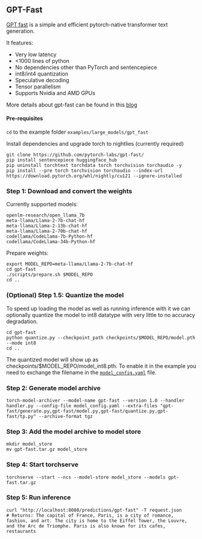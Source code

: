
## GPT-Fast

[GPT fast](https://github.com/pytorch-labs/gpt-fast) is a simple and efficient pytorch-native transformer text generation.

It features:
* Very low latency
* <1000 lines of python
* No dependencies other than PyTorch and sentencepiece
* int8/int4 quantization
* Speculative decoding
* Tensor parallelism
* Supports Nvidia and AMD GPUs

More details about gpt-fast can be found in this [blog](https://pytorch.org/blog/accelerating-generative-ai-2/)


#### Pre-requisites

`cd` to the example folder `examples/large_models/gpt_fast`

Install dependencies and upgrade torch to nightlies (currently required)
```
git clone https://github.com/pytorch-labs/gpt-fast/
pip install sentencepiece huggingface_hub
pip uninstall torchtext torchdata torch torchvision torchaudio -y
pip install --pre torch torchvision torchaudio --index-url https://download.pytorch.org/whl/nightly/cu121 --ignore-installed
```

### Step 1: Download  and convert the weights

Currently supported models:
```
openlm-research/open_llama_7b
meta-llama/Llama-2-7b-chat-hf
meta-llama/Llama-2-13b-chat-hf
meta-llama/Llama-2-70b-chat-hf
codellama/CodeLlama-7b-Python-hf
codellama/CodeLlama-34b-Python-hf
```
Prepare weights:
```
export MODEL_REPO=meta-llama/Llama-2-7b-chat-hf
cd gpt-fast
./scripts/prepare.sh $MODEL_REPO
cd ..
```

### (Optional) Step 1.5: Quantize the model

To speed up loading the model as well as running inference with it we can optionally quantize the model to int8 datatype with very little to no accuracy degradation.

```
cd gpt-fast
python quantize.py --checkpoint_path checkpoints/$MODEL_REPO/model.pth --mode int8
cd ..
```

The quantized model will show up as checkpoints/$MODEL_REPO/model_int8.pth. To enable it in the example you need to exchange the filename in the [`model_config.yaml`](./model_config.yaml) file.


### Step 2: Generate model archive

```
torch-model-archiver --model-name gpt-fast --version 1.0 --handler handler.py --config-file model_config.yaml --extra-files "gpt-fast/generate.py,gpt-fast/model.py,gpt-fast/quantize.py,gpt-fast/tp.py" --archive-format tgz
```

### Step 3: Add the model archive to model store

```
mkdir model_store
mv gpt-fast.tar.gz model_store
```

### Step 4: Start torchserve

```
torchserve --start --ncs --model-store model_store --models gpt-fast.tar.gz
```

### Step 5: Run inference

```
curl "http://localhost:8080/predictions/gpt-fast" -T request.json
# Returns: The capital of France, Paris, is a city of romance, fashion, and art. The city is home to the Eiffel Tower, the Louvre, and the Arc de Triomphe. Paris is also known for its cafes, restaurants
```

